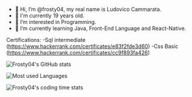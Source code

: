 - 👋 Hi, I’m @frosty04, my real name is Ludovico Cammarata.
- 🔞 I'm currently 19 years old.
- 👀 I’m interested in Programming.
- 🌱 I’m currently learning Java, Front-End Language and React-Native.

Certifications:
-Sql intermediate (https://www.hackerrank.com/certificates/e83f2fde3d60)
-Css Basic (https://www.hackerrank.com/certificates/cc9f893fa426)


![Frosty04's GitHub stats](https://github-readme-stats.vercel.app/api?username=frosty04&show_icons=true&theme=darcula)

![Most used Languages](https://github-readme-stats.vercel.app/api/top-langs/?username=frosty04&layout=compact)

![Frosty04's coding time stats](https://github-readme-stats.vercel.app/api/wakatime?username=frosty04)



<!---
frosty04/frosty04 is a ✨ special ✨ repository because its `README.md` (this file) appears on your GitHub profile.
You can click the Preview link to take a look at your changes.
--->
